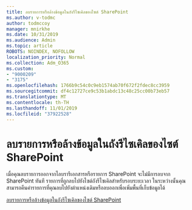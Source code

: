 ```yaml
---
title: ลบรายการหรือล้างข้อมูลในถังรีไซเคิลของไซต์ SharePoint
ms.author: v-todmc
author: todmccoy
manager: mnirkhe
ms.date: 10/31/2019
ms.audience: Admin
ms.topic: article
ROBOTS: NOINDEX, NOFOLLOW
localization_priority: Normal
ms.collection: Adm_O365
ms.custom:
- "9000209"
- "3175"
ms.openlocfilehash: 1766b9c54c0c9eb1574ab70f672f2fdec8cc3959
ms.sourcegitcommit: df4c12727ce9c53b1abdc13c48c25cc00b73eb57
ms.translationtype: MT
ms.contentlocale: th-TH
ms.lasthandoff: 11/01/2019
ms.locfileid: "37922528"
---
```

# <a name="delete-items-or-empty-the-recycle-bin-of-a-sharepoint-site"></a>ลบรายการหรือล้างข้อมูลในถังรีไซเคิลของไซต์ SharePoint 

เมื่อคุณลบรายการออกจากไลบรารีเอกสารหรือรายการ SharePoint จะไม่มีการลบจาก SharePoint ทันที รายการที่ถูกลบไปยังไซต์ถังรีไซเคิลสำหรับรอบระยะเวลา ในระหว่างนั้นคุณสามารถคืนค่ารายการที่คุณลบไปยังตำแหน่งเดิมหรือลบออกเพื่อเพิ่มพื้นที่เก็บข้อมูลได้

[ลบรายการหรือล้างข้อมูลในถังรีไซเคิลของไซต์ SharePoint](https://support.office.com/article/delete-items-or-empty-the-recycle-bin-of-a-sharepoint-site-2e713599-d13e-40d6-96dc-66f0a366f74e?ui=en-US&rs=en-US&ad=US#ID0EAADAAA=Online)